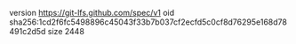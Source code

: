 version https://git-lfs.github.com/spec/v1
oid sha256:1cd2f6fc5498896c45043f33b7b037cf2ecfd5c0cf8d76295e168d78491c2d5d
size 2448
